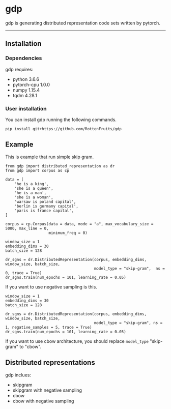# gdp

gdp is generating distributed representation code sets written by pytorch.

---
## Installation
### Dependencies

gdp requires:
- python 3.6.6
- pytorch-cpu 1.0.0
- numpy 1.15.4
- tqdm 4.28.1

### User installation

You can install gdp running the following commands.

```
pip install git+https://github.com/RottenFruits/gdp
```

## Example
This is example that run simple skip gram.

```
from gdp import distributed_representation as dr
from gdp import corpus as cp

data = [
    'he is a king',
    'she is a queen',
    'he is a man',
    'she is a woman',
    'warsaw is poland capital',
    'berlin is germany capital',
    'paris is france capital',
]

corpus = cp.Corpus(data = data, mode = "a", max_vocabulary_size = 5000, max_line = 0, 
                   minimum_freq = 0)

window_size = 1
embedding_dims = 30
batch_size = 128

dr_sgns = dr.DistributedRepresentation(corpus, embedding_dims, window_size, batch_size, 
                                       model_type = "skip-gram",  ns = 0, trace = True)
dr_sgns.train(num_epochs = 101, learning_rate = 0.05)
```

If you want to use negative sampling is this.
```
window_size = 1
embedding_dims = 30
batch_size = 128

dr_sgns = dr.DistributedRepresentation(corpus, embedding_dims, window_size, batch_size, 
                                       model_type = "skip-gram", ns = 1, negative_samples = 5, trace = True)
dr_sgns.train(num_epochs = 101, learning_rate = 0.05)
```

If you want to use cbow architecture, you should replace `model_type` "skip-gram" to "cbow".


## Distributed representations

gdp inclues:
- skipgram
- skipgram with negative sampling
- cbow
- cbow with negative sampling

